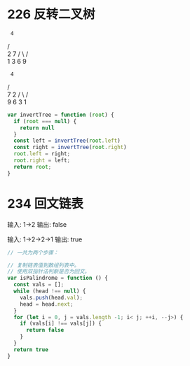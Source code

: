 # 226 反转二叉树
     4
   /   \
  2     7
 / \   / \
1   3 6   9

     4
   /   \
  7     2
 / \   / \
9   6 3   1


```javascript
var invertTree = function (root) {
  if (root === null) {
    return null
  }
  const left = invertTree(root.left)
  const right = invertTree(root.right)
  root.left = right;
  root.right = left;
  return root;
}
```


# 234 回文链表
输入: 1->2
输出: false


输入: 1->2->2->1
输出: true

```javascript
// 一共为两个步骤：

// 复制链表值到数组列表中。
// 使用双指针法判断是否为回文。
var isPalindrome = function () {
  const vals = [];
  while (head !== null) {
    vals.push(head.val);
    head = head.next;
  }
  for (let i = 0, j = vals.length -1; i< j; ++i, --j>) {
    if (vals[i] !== vals[j]) {
      return false
    }
  }
  return true
}
```